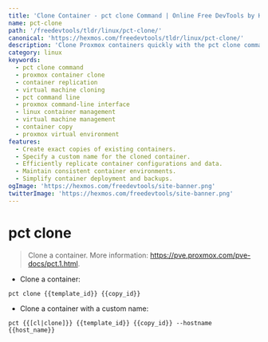```yaml
---
title: 'Clone Container - pct clone Command | Online Free DevTools by Hexmos'
name: pct-clone
path: '/freedevtools/tldr/linux/pct-clone/'
canonical: 'https://hexmos.com/freedevtools/tldr/linux/pct-clone/'
description: 'Clone Proxmox containers quickly with the pct clone command.  Create copies of your containers easily and efficiently. Free online tool, no registration required.'
category: linux
keywords:
  - pct clone command
  - proxmox container clone
  - container replication
  - virtual machine cloning
  - pct command line
  - proxmox command-line interface
  - linux container management
  - virtual machine management
  - container copy
  - proxmox virtual environment
features:
  - Create exact copies of existing containers.
  - Specify a custom name for the cloned container.
  - Efficiently replicate container configurations and data.
  - Maintain consistent container environments.
  - Simplify container deployment and backups.
ogImage: 'https://hexmos.com/freedevtools/site-banner.png'
twitterImage: 'https://hexmos.com/freedevtools/site-banner.png'
---
```


# pct clone

> Clone a container.
> More information: <https://pve.proxmox.com/pve-docs/pct.1.html>.

- Clone a container:

`pct clone {{template_id}} {{copy_id}}`

- Clone a container with a custom name:

`pct {{[cl|clone]}} {{template_id}} {{copy_id}} --hostname {{host_name}}`

